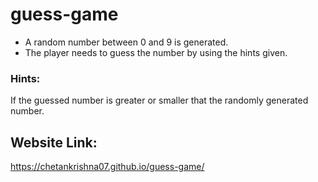 # guess-game
- A random number between 0 and 9 is generated.
- The player needs to guess the number by using the hints given.
### Hints:
If the guessed number is greater or smaller that the randomly generated number.

## Website Link:
https://chetankrishna07.github.io/guess-game/
